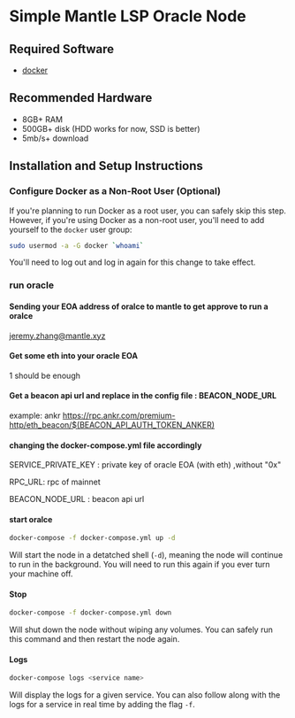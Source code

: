 # Simple Mantle LSP Oracle Node

## Required Software

- [docker](https://docs.docker.com/engine/install/)

## Recommended Hardware

- 8GB+ RAM
- 500GB+ disk (HDD works for now, SSD is better)
- 5mb/s+ download


## Installation and Setup Instructions

### Configure Docker as a Non-Root User (Optional)

If you're planning to run Docker as a root user, you can safely skip this step.
However, if you're using Docker as a non-root user, you'll need to add yourself to the `docker` user group:

```sh
sudo usermod -a -G docker `whoami`
```

You'll need to log out and log in again for this change to take effect.


### run oracle

####  Sending your EOA address of oralce to mantle to get approve to run a oralce 

jeremy.zhang@mantle.xyz



####  Get some eth into your oracle EOA
1 should be enough


####  Get a beacon api url and replace in the config file  : BEACON_NODE_URL

example: ankr
https://rpc.ankr.com/premium-http/eth_beacon/$(BEACON_API_AUTH_TOKEN_ANKER)



#### changing the docker-compose.yml file accordingly 
SERVICE_PRIVATE_KEY : private key of oracle EOA (with eth) ,without "0x"

RPC_URL: rpc of mainnet

BEACON_NODE_URL : beacon api url


#### start oralce

```sh
docker-compose -f docker-compose.yml up -d 
```

Will start the node in a detatched shell (`-d`), meaning the node will continue to run in the background.
You will need to run this again if you ever turn your machine off.


#### Stop

```sh
docker-compose -f docker-compose.yml down
```

Will shut down the node without wiping any volumes.
You can safely run this command and then restart the node again.

#### Logs

```sh
docker-compose logs <service name>
```

Will display the logs for a given service.
You can also follow along with the logs for a service in real time by adding the flag `-f`.



